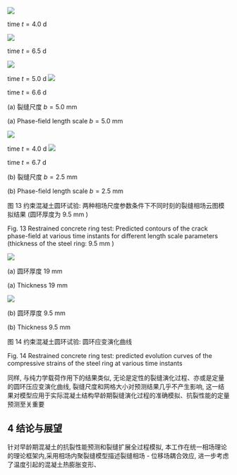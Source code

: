 ![](https://cdn.mathpix.com/cropped/2024_06_28_65fef4334fb8bad158acg-1.jpg?height=414&width=345&top_left_y=313&top_left_x=250)

time $t=4.0 \mathrm{~d}$

![](https://cdn.mathpix.com/cropped/2024_06_28_65fef4334fb8bad158acg-1.jpg?height=408&width=329&top_left_y=798&top_left_x=261)

time $t=6.5 \mathrm{~d}$

![](https://cdn.mathpix.com/cropped/2024_06_28_65fef4334fb8bad158acg-1.jpg?height=409&width=334&top_left_y=318&top_left_x=701)

time $t=5.0 \mathrm{~d}$
![](https://cdn.mathpix.com/cropped/2024_06_28_65fef4334fb8bad158acg-1.jpg?height=410&width=328&top_left_y=798&top_left_x=704)

time $t=6.6 \mathrm{~d}$

(a) 裂缝尺度 $b=5.0 \mathrm{~mm}$

(a) Phase-field length scale $b=5.0 \mathrm{~mm}$

![](https://cdn.mathpix.com/cropped/2024_06_28_65fef4334fb8bad158acg-1.jpg?height=414&width=353&top_left_y=1392&top_left_x=246)

time $t=4.0 \mathrm{~d}$
![](https://cdn.mathpix.com/cropped/2024_06_28_65fef4334fb8bad158acg-1.jpg?height=406&width=324&top_left_y=1877&top_left_x=266)

time $t=6.7 \mathrm{~d}$

(b) 裂缝尺度 $b=2.5 \mathrm{~mm}$

(b) Phase-field length scale $b=2.5 \mathrm{~mm}$

图 13 约束混凝土圆环试验: 两种相场尺度参数条件下不同时刻的裂缝相场云图模拟结果 (圆环厚度为 $9.5 \mathrm{~mm}$ )

Fig. 13 Restrained concrete ring test: Predicted contours of the crack phase-field at various time instants for different length scale parameters (thickness of the steel ring: $9.5 \mathrm{~mm}$ )

![](https://cdn.mathpix.com/cropped/2024_06_28_65fef4334fb8bad158acg-1.jpg?height=619&width=800&top_left_y=336&top_left_x=1119)

(a) 圆环厚度 $19 \mathrm{~mm}$

(a) Thickness $19 \mathrm{~mm}$

![](https://cdn.mathpix.com/cropped/2024_06_28_65fef4334fb8bad158acg-1.jpg?height=634&width=785&top_left_y=1071&top_left_x=1132)

(b) 圆环厚度 $9.5 \mathrm{~mm}$

(b) Thickness $9.5 \mathrm{~mm}$

图 14 约束混凝土圆环试验: 圆环应变演化曲线

Fig. 14 Restrained concrete ring test: predicted evolution curves of the compressive strains of the steel ring at various time instants

同样, 与纯力学载荷作用下的结果类似, 无论是定性的裂缝演化过程、亦或是定量的圆环压应变演化曲线, 裂缝尺度和网格大小对预测结果几乎不产生影响, 这一结果对模型应用于实际混凝土结构早龄期裂缝演化过程的准确模拟、抗裂性能的定量预测至关重要

## 4 结论与展望

针对早龄期混凝土的抗裂性能预测和裂缝扩展全过程模拟, 本工作在统一相场理论的理论框架内,采用相场内聚裂缝模型描述裂缝相场 - 位移场耦合效应, 进一步考虑了温度引起的混凝土热膨胀变形、

